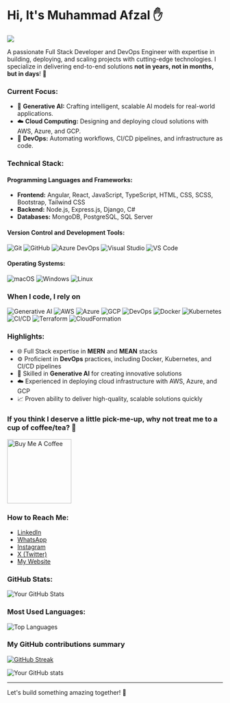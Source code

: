 # Hi, It's Muhammad Afzal ✋

<!-- GitHub Profile Views Counter -->
![](https://komarev.com/ghpvc/?username=em-afzal&color=brightgreen)

A passionate Full Stack Developer and DevOps Engineer with expertise in building, deploying, and scaling projects with cutting-edge technologies. I specialize in delivering end-to-end solutions **not in years, not in months, but in days**! 🚀

### Current Focus:
- 🌟 **Generative AI:** Crafting intelligent, scalable AI models for real-world applications.
- ☁️ **Cloud Computing:** Designing and deploying cloud solutions with AWS, Azure, and GCP.
- 🔄 **DevOps:** Automating workflows, CI/CD pipelines, and infrastructure as code.

### Technical Stack:
#### Programming Languages and Frameworks:
- **Frontend:** Angular, React, JavaScript, TypeScript, HTML, CSS, SCSS, Bootstrap, Tailwind CSS
- **Backend:** Node.js, Express.js, Django, C#
- **Databases:** MongoDB, PostgreSQL, SQL Server

#### Version Control and Development Tools:
![Git](https://img.shields.io/badge/-Git-orange?logo=git&logoColor=white) ![GitHub](https://img.shields.io/badge/-GitHub-black?logo=github&logoColor=white) ![Azure DevOps](https://img.shields.io/badge/-Azure_DevOps-blue?logo=azure-devops&logoColor=white) ![Visual Studio](https://img.shields.io/badge/-Visual_Studio-purple?logo=visual-studio&logoColor=white) ![VS Code](https://img.shields.io/badge/-Visual_Studio_Code-blue?logo=visual-studio-code&logoColor=white)

#### Operating Systems:
![macOS](https://img.shields.io/badge/-macOS-black?logo=apple&logoColor=white) ![Windows](https://img.shields.io/badge/-Windows-blue?logo=windows&logoColor=white) ![Linux](https://img.shields.io/badge/-Linux-yellow?logo=linux&logoColor=white)

<h3>When I code, I rely on</h3>
<p>
  <img alt="Generative AI" src="https://img.shields.io/badge/-Generative%20AI-00b0d9?style=flat-square&logo=openai&logoColor=white" />
  <img alt="AWS" src="https://img.shields.io/badge/-AWS-FF9900?style=flat-square&logo=amazon-aws&logoColor=white" />
  <img alt="Azure" src="https://img.shields.io/badge/-Azure-0089D6?style=flat-square&logo=microsoft-azure&logoColor=white" />
  <img alt="GCP" src="https://img.shields.io/badge/-Google%20Cloud-4285F4?style=flat-square&logo=google-cloud&logoColor=white" />
  <img alt="DevOps" src="https://img.shields.io/badge/-DevOps-00A0B0?style=flat-square&logo=docker&logoColor=white" />
  <img alt="Docker" src="https://img.shields.io/badge/-Docker-2496ED?style=flat-square&logo=docker&logoColor=white" />
  <img alt="Kubernetes" src="https://img.shields.io/badge/-Kubernetes-326CE5?style=flat-square&logo=kubernetes&logoColor=white" />
  <img alt="CI/CD" src="https://img.shields.io/badge/-CI/CD-6DB33F?style=flat-square&logo=gitlab&logoColor=white" />
  <img alt="Terraform" src="https://img.shields.io/badge/-Terraform-7B42BC?style=flat-square&logo=terraform&logoColor=white" />
  <img alt="CloudFormation" src="https://img.shields.io/badge/-CloudFormation-FF9E00?style=flat-square&logo=aws&logoColor=white" />
</p>

### Highlights:
- 🌐 Full Stack expertise in **MERN** and **MEAN** stacks
- ⚙️ Proficient in **DevOps** practices, including Docker, Kubernetes, and CI/CD pipelines
- 🤖 Skilled in **Generative AI** for creating innovative solutions
- ☁️ Experienced in deploying cloud infrastructure with AWS, Azure, and GCP
- 📈 Proven ability to deliver high-quality, scalable solutions quickly

<h3>If you think I deserve a little pick-me-up, why not treat me to a cup of coffee/tea? 🥺</h3>
<a href="https://www.buymeacoffee.com/em-afzal" target="_blank">
  <img src="https://cdn.buymeacoffee.com/buttons/v2/default-red.png" alt="Buy Me A Coffee" width="150">
</a>

### How to Reach Me:
- [LinkedIn](https://www.linkedin.com/in/your-profile)
- [WhatsApp](https://wa.me/your-number)
- [Instagram](https://instagram.com/your-handle)
- [X (Twitter)](https://twitter.com/your-handle)
- [My Website](https://yourwebsite.com)

### GitHub Stats:
![Your GitHub Stats](https://github-readme-stats.vercel.app/api?username=em-afzal&show_icons=true&theme=radical)

### Most Used Languages:
![Top Languages](https://github-readme-stats.vercel.app/api/top-langs/?username=em-afzal&layout=compact&theme=radical)

<h3>My GitHub contributions summary</h3>

<!-- GitHub Streak Stats -->
[![GitHub Streak](https://github-readme-streak-stats.herokuapp.com?user=em-afzal&theme=dark&ring=fb4362&file=fb4362&currStreakNum=fb4362&currStreakLabel=fb4362&hide_border=true)](https://git.io/streak-stats)

<!-- GitHub Stats -->
![Your GitHub stats](https://github-readme-stats.vercel.app/api?username=em-afzal&hide_border=true&show_icons=true&bg_color=151515&title_color=fb4362&icon_color=fb4362&text_bold=false&text_color=9e9e9e)

---
Let's build something amazing together! 🚀
